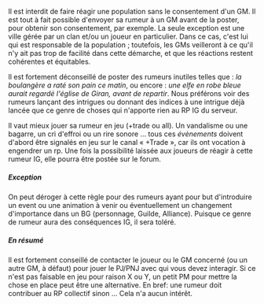 Il est interdit de faire réagir une population sans le consentement d'un GM. Il est tout à fait possible d'envoyer sa rumeur à un GM avant de la poster, pour obtenir son consentement, par exemple. La seule exception est une ville gérée par un clan et/ou un joueur en particulier. Dans ce cas, c'est lui qui est responsable de la population ; toutefois, les GMs veilleront à ce qu'il n'y ait pas trop de facilité dans cette démarche, et que les réactions restent cohérentes et équitables.

Il est fortement déconseillé de poster des rumeurs inutiles telles que : _la boulangère a raté son pain ce matin_, ou encore : _une elfe en robe bleue aurait regardé l'église de Giran, avant de repartir_. Nous préférons voir des rumeurs lançant des intrigues ou donnant des indices à une intrigue déjà lancée que ce genre de choses qui n'apporte rien au RP IG du serveur.

Il vaut mieux jouer sa rumeur en jeu (+trade ou all). Un vandalisme ou une bagarre, un cri d'effroi ou un rire sonore ... tous ces _évènements_ doivent d'abord être signalés en jeu sur le canal &laquo; +Trade &raquo;, car ils ont vocation à engendrer un rp. Une fois la possibilité laissée aux joueurs de réagir à cette rumeur IG, elle pourra être postée sur le forum.

##### Exception

On peut déroger à cette règle pour des rumeurs ayant pour but d'introduire un event ou une animation à venir ou éventuellement un changement d'importance dans un BG (personnage, Guilde, Alliance). Puisque ce genre de rumeur aura des conséquences IG, il sera toléré.

##### En résumé

Il est fortement conseillé de contacter le joueur ou le GM concerné (ou un autre GM, à défaut) pour jouer le PJ/PNJ avec qui vous devez interagir. Si ce n'est pas faisable en jeu pour raison X ou Y, un petit PM pour mettre la chose en place peut être une alternative. En bref: une rumeur doit contribuer au RP collectif sinon ... Cela n'a aucun intérêt.

